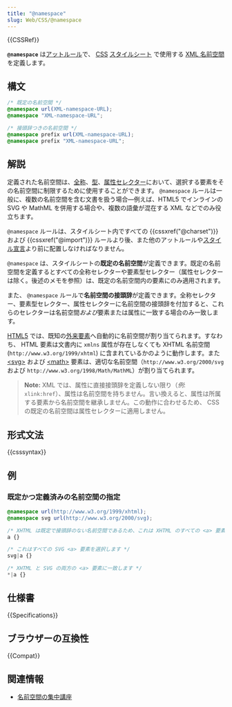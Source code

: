 ```yaml
---
title: "@namespace"
slug: Web/CSS/@namespace
---
```

{{CSSRef}}

**`@namespace`** は[アットルール](/ja/docs/Web/CSS/At-rule)で、
[CSS](/ja/docs/Glossary/CSS) [スタイルシート](/ja/docs/Web/API/StyleSheet) で使用する [XML 名前空間](/ja/docs/Namespaces)を定義します。

## 構文

```css
/* 既定の名前空間 */
@namespace url(XML-namespace-URL);
@namespace "XML-namespace-URL";

/* 接頭辞つきの名前空間 */
@namespace prefix url(XML-namespace-URL);
@namespace prefix "XML-namespace-URL";
```

## 解説

定義された名前空間は、[全称](/ja/docs/Web/CSS/Universal_selectors)、[型](/ja/docs/Web/CSS/Type_selectors)、[属性](/ja/docs/Web/CSS/Attribute_selectors)[セレクター](/ja/docs/Learn/CSS/Building_blocks/Selectors)において、選択する要素をその名前空間に制限するために使用することができます。 `@namespace` ルールは一般に、複数の名前空間を含む文書を扱う場合—例えば、HTML5 でインラインの SVG や MathML を併用する場合や、複数の語彙が混在する XML などでのみ役立ちます。

`@namespace` ルールは、スタイルシート内ですべての {{cssxref("@charset")}} および {{cssxref("@import")}} ルールより後、また他のアットルールや[スタイル宣言](/ja/docs/Web/API/CSSStyleDeclaration)より前に配置しなければなりません。

`@namespace` は、スタイルシートの**既定の名前空間**が定義できます。既定の名前空間を定義するとすべての全称セレクターや要素型セレクター（属性セレクターは除く。後述のメモを参照）は、既定の名前空間内の要素にのみ適用されます。

また、 `@namespace` ルールで**名前空間の接頭辞**が定義できます。全称セレクター、要素型セレクター、属性セレクターに名前空間の接頭辞を付加すると、これらのセレクターは名前空間*および*要素または属性に一致する場合のみ一致します。

[HTML5](/ja/docs/Glossary/HTML5) では、既知の[外来要素](https://html.spec.whatwg.org/#foreign-elements)へ自動的に名前空間が割り当てられます。すなわち、 HTML 要素は文書内に `xmlns` 属性が存在しなくても XHTML 名前空間 (`http://www.w3.org/1999/xhtml`) に含まれているかのように動作します。また [\<svg>](/ja/docs/Web/SVG/Element/svg) および [\<math>](/ja/docs/Web/MathML/Element/math) 要素は、適切な名前空間（`http://www.w3.org/2000/svg` および `http://www.w3.org/1998/Math/MathML`）が割り当てられます。

> **Note:** XML では、属性に直接接頭辞を定義しない限り（*例*: `xlink:href`）、属性は名前空間を持ちません。言い換えると、属性は所属する要素から名前空間を継承しません。この動作に合わせるため、 CSS の既定の名前空間は属性セレクターに適用しません。

## 形式文法

{{csssyntax}}

## 例

### 既定かつ定義済みの名前空間の指定

```css
@namespace url(http://www.w3.org/1999/xhtml);
@namespace svg url(http://www.w3.org/2000/svg);

/* XHTML は既定で接頭辞のない名前空間であるため、これは XHTML のすべての <a> 要素を選択します */
a {}

/* これはすべての SVG <a> 要素を選択します */
svg|a {}

/* XHTML と SVG の両方の <a> 要素に一致します */
*|a {}
```

## 仕様書

{{Specifications}}

## ブラウザーの互換性

{{Compat}}

## 関連情報

- [名前空間の集中講座](/ja/docs/Web/SVG/Namespaces_Crash_Course)
